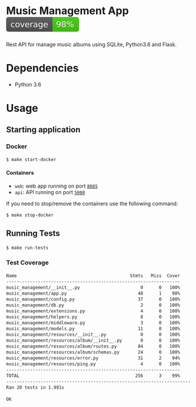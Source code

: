 # Music Management App![](coverage.svg)
Rest API for manage music albums using SQLite, Python3.6 and Flask.


# Dependencies
* Python 3.6

# Usage

## Starting application 

### Docker
```bash
$ make start-docker
```

#### Containers
   * `web`: web app running on port [`8085`](http://localhost:8085)
   * `api`: API running on port [`5000`](http://localhost:5051)

If you need to stop/remove the containers use the following command:
```bash
$ make stop-docker
```

## Running Tests

```bash
$ make run-tests
```

### Test Coverage
```text
Name                                           Stmts   Miss  Cover
------------------------------------------------------------------
music_management/__init__.py                       0      0   100%
music_management/app.py                           48      1    98%
music_management/config.py                        37      0   100%
music_management/db.py                             2      0   100%
music_management/extensions.py                     4      0   100%
music_management/helpers.py                        8      0   100%
music_management/middleware.py                     3      0   100%
music_management/models.py                        11      0   100%
music_management/resources/__init__.py             0      0   100%
music_management/resources/album/__init__.py       0      0   100%
music_management/resources/album/routes.py        84      0   100%
music_management/resources/album/schemas.py       24      0   100%
music_management/resources/error.py               31      2    94%
music_management/resources/ping.py                 4      0   100%
------------------------------------------------------------------
TOTAL                                            256      3    99%
----------------------------------------------------------------------
Ran 20 tests in 1.991s

OK
```
